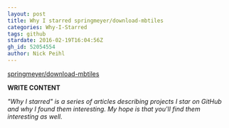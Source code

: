 ```yaml
---
layout: post
title: Why I starred springmeyer/download-mbtiles
categories: Why-I-Starred
tags: github
stardate: 2016-02-19T16:04:56Z
gh_id: 52054554
author: Nick Peihl
---
```


[springmeyer/download-mbtiles](star.repo.html_url)

**WRITE CONTENT**

*"Why I starred" is a series of articles describing projects I star on GitHub and why I found them interesting. My hope is that you'll find them interesting as well.*

